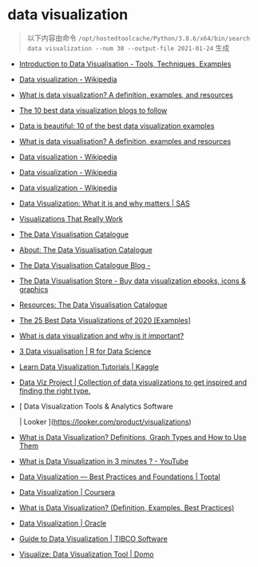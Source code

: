 
data visualization
==================


> 以下内容由命令 `/opt/hostedtoolcache/Python/3.8.6/x64/bin/search data visualization --num 30 --output-file 2021-01-24` 生成

- [Introduction to Data Visualisation - Tools, Techniques, Examples](https://www.mygreatlearning.com/blog/introduction-to-data-visualisation-why-is-it-important/)
- [Data visualization - Wikipedia](https://en.wikipedia.org/wiki/Data_visualization)
- [What is data visualization? A definition, examples, and resources](https://www.tableau.com/learn/articles/data-visualization)
- [The 10 best data visualization blogs to follow](https://www.tableau.com/learn/articles/best-data-visualization-blogs)
- [Data is beautiful: 10 of the best data visualization examples](https://www.tableau.com/learn/articles/best-beautiful-data-visualization-examples)
- [What is data visualisation? A definition, examples and resources](https://www.tableau.com/en-gb/learn/articles/data-visualization)
- [Data visualization - Wikipedia](https://en.wikipedia.org/wiki/Data_visualization#Visual_perception_and_data_visualization)
- [Data visualization - Wikipedia](https://en.wikipedia.org/wiki/Data_visualization#History_of_data_visualization)
- [Data visualization - Wikipedia](https://en.wikipedia.org/wiki/Data_visualization#Examples_of_diagrams_used_for_data_visualization)
- [Data Visualization: What it is and why matters | SAS](https://www.sas.com/en_us/insights/big-data/data-visualization.html)
- [Visualizations That Really Work](https://hbr.org/2016/06/visualizations-that-really-work)
- [The Data Visualisation Catalogue](https://datavizcatalogue.com/)
- [About: The Data Visualisation Catalogue](https://datavizcatalogue.com/about.html)
- [The Data Visualisation Catalogue Blog -](https://datavizcatalogue.com/blog)
- [The Data Visualisation Store - Buy data visualization ebooks, icons & graphics](https://datavizcatalogue.com/store)
- [Resources: The Data Visualisation Catalogue](https://datavizcatalogue.com/resources.html)
- [The 25 Best Data Visualizations of 2020 [Examples]](https://visme.co/blog/best-data-visualizations/)
- [What is data visualization and why is it important?](https://searchbusinessanalytics.techtarget.com/definition/data-visualization)
- [3 Data visualisation | R for Data Science](https://r4ds.had.co.nz/data-visualisation.html)
- [Learn Data Visualization Tutorials | Kaggle](https://www.kaggle.com/learn/data-visualization)
- [Data Viz Project | Collection of data visualizations to get inspired and finding the right type.](https://datavizproject.com/)
- [
        Data Visualization Tools & Analytics Software
        
        
     | Looker
    ](https://looker.com/product/visualizations)
- [What is Data Visualization? Definitions, Graph Types and How to Use Them](https://www.klipfolio.com/resources/articles/what-is-data-visualization)
- [What is Data Visualization in 3 minutes ? - YouTube](https://www.youtube.com/watch?v=VyhLRJVoIrI)
- [Data Visualization — Best Practices and Foundations | Toptal](https://www.toptal.com/designers/data-visualization/data-visualization-best-practices)
- [Data Visualization | Coursera](https://www.coursera.org/learn/datavisualization)
- [What is Data Visualization? (Definition, Examples, Best Practices)](https://venngage.com/blog/data-visualization/)
- [Data Visualization | Oracle](https://www.oracle.com/business-analytics/data-visualization.html)
- [Guide to Data Visualization | TIBCO Software](https://www.tibco.com/reference-center/guide-to-data-visualization)
- [ Visualize: Data Visualization Tool | Domo ](https://www.domo.com/platform/visualize)
